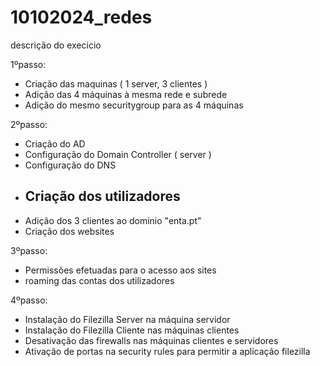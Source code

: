 # 10102024_redes
descrição do execicio

1ºpasso:
  - Criação das maquinas ( 1 server, 3 clientes )
  - Adição das 4 máquinas à mesma rede e subrede
  - Adição do mesmo securitygroup para as 4 máquinas

2ºpasso:
  - Criação do AD
  - Configuração do Domain Controller ( server ) 
  - Configuração do DNS
  - Criação dos utilizadores
    - 
  - Adição dos 3 clientes ao dominio "enta.pt"
  - Criação dos websites

3ºpasso:
  - Permissões efetuadas para o acesso aos sites
  - roaming das contas dos utilizadores

4ºpasso:
  - Instalação do Filezilla Server na máquina servidor
  - Instalação do Filezilla Cliente nas máquinas clientes
  - Desativação das firewalls nas máquinas clientes e servidores
  - Ativação de portas na security rules para permitir a aplicação filezilla
